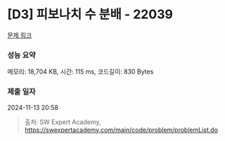 # [D3] 피보나치 수 분배 - 22039 

[문제 링크](https://swexpertacademy.com/main/code/problem/problemDetail.do?contestProbId=AZGSf4TaM08DFAXd) 

### 성능 요약

메모리: 18,704 KB, 시간: 115 ms, 코드길이: 830 Bytes

### 제출 일자

2024-11-13 20:58



> 출처: SW Expert Academy, https://swexpertacademy.com/main/code/problem/problemList.do